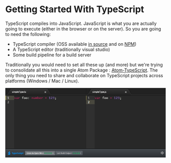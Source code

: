 # Getting Started With TypeScript

TypeScript compiles into JavaScript. JavaScript is what you are actually going to execute (either in the browser or on the server). So you are going to need the following: 

* TypeScript compiler (OSS available [in source](https://github.com/Microsoft/TypeScript/) and on [NPM](https://www.npmjs.com/package/typescript))
* A TypeScript editor (traditionally visual studio)
* Some build pipeline for a build server

Traditionally you would need to set all these up (and more) but we're trying to consolidate all this into a single Atom Package : [Atom-TypeScript](https://atom.io/packages/atom-typescript). The only thing you need to share and collaborate on TypeScript projects across platforms (Windows / Mac / Linux).

![](./images/ch1/atomts.png)